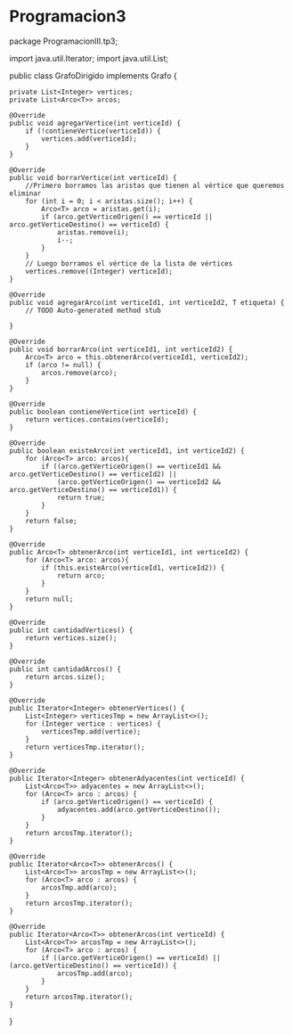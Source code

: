 # Programacion3


package ProgramacionIII.tp3;

import java.util.Iterator;
import java.util.List;

public class GrafoDirigido<T> implements Grafo<T> {

	private List<Integer> vertices;
    private List<Arco<T>> arcos;

	@Override
	public void agregarVertice(int verticeId) {
        if (!contieneVertice(verticeId)) {
            vertices.add(verticeId);
        }
    }

	@Override
	public void borrarVertice(int verticeId) {
        //Primero borramos las aristas que tienen al vértice que queremos eliminar
    	for (int i = 0; i < aristas.size(); i++) {
        	Arco<T> arco = aristas.get(i);
			if (arco.getVerticeOrigen() == verticeId || arco.getVerticeDestino() == verticeId) {
				aristas.remove(i);
				i--;
			}
		}
    	// Luego borramos el vértice de la lista de vértices
    	vertices.remove((Integer) verticeId);
	}

	@Override
	public void agregarArco(int verticeId1, int verticeId2, T etiqueta) {
		// TODO Auto-generated method stub

	}

	@Override
	public void borrarArco(int verticeId1, int verticeId2) {
		Arco<T> arco = this.obtenerArco(verticeId1, verticeId2);
		if (arco != null) {
			arcos.remove(arco);
		}
	}

	@Override
	public boolean contieneVertice(int verticeId) {
		return vertices.contains(verticeId);
	}

	@Override
	public boolean existeArco(int verticeId1, int verticeId2) {
		for (Arco<T> arco: arcos){			
			if ((arco.getVerticeOrigen() == verticeId1 && arco.getVerticeDestino() == verticeId2) ||
            	(arco.getVerticeOrigen() == verticeId2 && arco.getVerticeDestino() == verticeId1)) {
            	return true;
        	}
    	}
    	return false;
	}

	@Override
	public Arco<T> obtenerArco(int verticeId1, int verticeId2) {
		for (Arco<T> arco: arcos){			
			if (this.existeArco(verticeId1, verticeId2)) {
            	return arco;
        	}
    	}
    	return null;
	}

	@Override
	public int cantidadVertices() {
		return vertices.size();
	}

	@Override
	public int cantidadArcos() {
		return arcos.size();
	}

	@Override
	public Iterator<Integer> obtenerVertices() {
		List<Integer> verticesTmp = new ArrayList<>();
    	for (Integer vertice : vertices) {
			verticesTmp.add(vertice);
    	}
    	return verticesTmp.iterator();
	}

	@Override
	public Iterator<Integer> obtenerAdyacentes(int verticeId) {
		List<Arco<T>> adyacentes = new ArrayList<>();
    	for (Arco<T> arco : arcos) {
        	if (arco.getVerticeOrigen() == verticeId) {
            	adyacentes.add(arco.getVerticeDestino());
        	}
    	}
    	return arcosTmp.iterator();
	}

	@Override
	public Iterator<Arco<T>> obtenerArcos() {
		List<Arco<T>> arcosTmp = new ArrayList<>();
    	for (Arco<T> arco : arcos) {
			arcosTmp.add(arco);
    	}
    	return arcosTmp.iterator();
	}

	@Override
	public Iterator<Arco<T>> obtenerArcos(int verticeId) {
		List<Arco<T>> arcosTmp = new ArrayList<>();
    	for (Arco<T> arco : arcos) {
        	if ((arco.getVerticeOrigen() == verticeId) || (arco.getVerticeDestino() == verticeId)) {
            	arcosTmp.add(arco);
        	}
    	}
    	return arcosTmp.iterator();
	}

}
